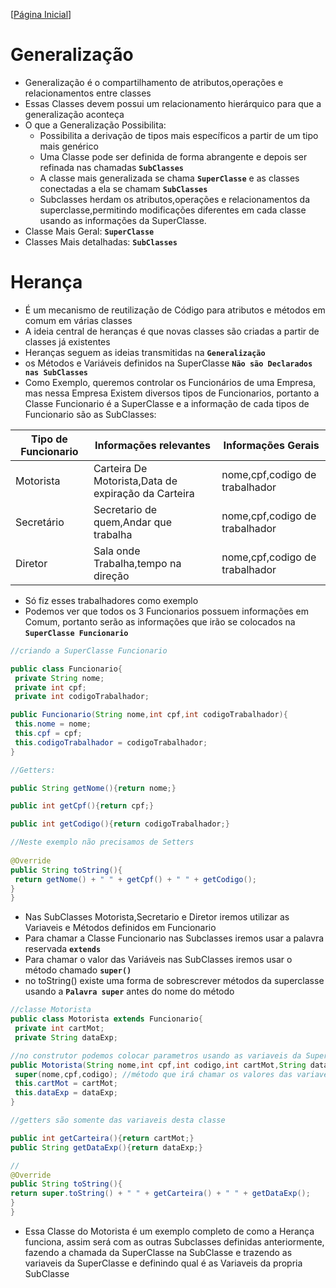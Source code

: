 [[Página Inicial](../prog_java/home.md)]

# Generalização

* Generalização é o compartilhamento de atributos,operações e relacionamentos entre classes
* Essas Classes devem possui um relacionamento hierárquico para que a generalização aconteça
* O que a Generalização Possibilita:
     * Possibilita a derivação de tipos mais específicos a partir de um tipo mais genérico
     * Uma Classe pode ser definida de forma abrangente e depois ser refinada nas chamadas **`SubClasses`**
     * A classe mais generalizada se chama **`SuperClasse`** e as classes conectadas a ela se chamam **`SubClasses`**
     * Subclasses herdam os atributos,operações e relacionamentos da superclasse,permitindo modificações diferentes em cada classe usando as informações da SuperClasse.
* Classe Mais Geral: **`SuperClasse`**
* Classes Mais detalhadas: **`SubClasses`**

# Herança

* É um mecanismo de reutilização de Código para atributos e métodos em comum em várias classes
* A ideia central de heranças é que novas classes são criadas a partir de classes já existentes
* Heranças seguem as ideias transmitidas na **`Generalização`**
* os Métodos e Variáveis definidos na SuperClasse **`Não são Declarados nas SubClasses`**
* Como Exemplo, queremos controlar os Funcionários de uma Empresa, mas nessa Empresa Existem diversos tipos de Funcionarios, portanto a Classe Funcionario é a SuperClasse e a informação de cada tipos de Funcionario são as SubClasses:
   
|Tipo de Funcionario|Informações relevantes|Informações Gerais
|-------------------|----------------------|------------------
| Motorista| Carteira De Motorista,Data de expiração da Carteira| nome,cpf,codigo de trabalhador
| Secretário|Secretario de quem,Andar que trabalha|nome,cpf,codigo de trabalhador
| Diretor| Sala onde Trabalha,tempo na direção|nome,cpf,codigo de trabalhador

* Só fiz esses trabalhadores como exemplo
* Podemos ver que todos os 3 Funcionarios possuem informações em Comum, portanto serão as informações que irão se colocados na **`SuperClasse Funcionario`**

```java
//criando a SuperClasse Funcionario

public class Funcionario{
 private String nome;
 private int cpf;
 private int codigoTrabalhador;

public Funcionario(String nome,int cpf,int codigoTrabalhador){
 this.nome = nome;
 this.cpf = cpf;
 this.codigoTrabalhador = codigoTrabalhador;
}

//Getters:

public String getNome(){return nome;}

public int getCpf(){return cpf;}

public int getCodigo(){return codigoTrabalhador;}

//Neste exemplo não precisamos de Setters
 
@Override
public String toString(){
 return getNome() + " " + getCpf() + " " + getCodigo();
}
}
```
* Nas SubClasses Motorista,Secretario e Diretor iremos utilizar as Variaveis e Métodos definidos em Funcionario
* Para chamar a Classe Funcionario nas Subclasses iremos usar a palavra reservada **`extends`**
* Para chamar o valor das Variáveis nas SubClasses iremos usar o método chamado **`super()`**
* no toString() existe uma forma de sobrescrever métodos da superclasse usando a **`Palavra super`** antes do nome do método

```java
//classe Motorista
public class Motorista extends Funcionario{
 private int cartMot;
 private String dataExp;

//no construtor podemos colocar parametros usando as variaveis da SuperClasse
public Motorista(String nome,int cpf,int codigo,int cartMot,String dataExp){
 super(nome,cpf,codigo); //método que irá chamar os valores das variaveis da SuperClasse
 this.cartMot = cartMot;
 this.dataExp = dataExp;
}

//getters são somente das variaveis desta classe

public int getCarteira(){return cartMot;}
public String getDataExp(){return dataExp;}

//
@Override
public String toString(){
return super.toString() + " " + getCarteira() + " " + getDataExp();
}
}
```
* Essa Classe do Motorista é um exemplo completo de como a Herança funciona, assim será com as outras Subclasses definidas anteriormente, fazendo a chamada da SuperClasse na SubClasse e trazendo as variaveis da SuperClasse e definindo qual é as Variaveis da propria SubClasse
 